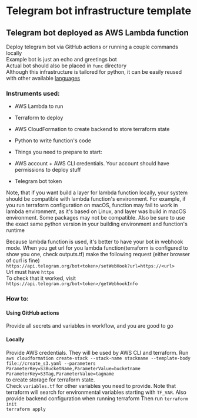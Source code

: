 # Telegram bot infrastructure template

## Telegram bot deployed as AWS Lambda function
Deploy telegram bot via GitHub actions or running a couple commands locally  
Example bot is just an echo and greetings bot  
Actual bot should also be placed in `func` directory  
Although this infrastructure is tailored for python, it can be easily reused with other available [languages](https://docs.aws.amazon.com/lambda/latest/dg/lambda-runtimes.html)


### Instruments used:
- AWS Lambda to run 
- Terraform to deploy
- AWS CloudFormation to create backend to store terraform state
- Python to write function's code

- Things you need to prepare to start:
- AWS account + AWS CLI credentials. Your account should have permissions to deploy stuff
- Telegram bot token

Note, that if you want build a layer for lambda function locally, your system should be compatible with 
lambda function's environment. For example, if you run terraform configuration on macOS, function
may fail to work in lambda environment, as it's based on Linux, and layer was build in macOS environment. Some 
packages may not be compatible. Also be sure to use the exact same python version in your building environment and function's runtime

Because lambda function is used, it's better to have your bot in webhook mode. 
When you get url for you lambda function(terraform is configured to show you one, check outputs.tf)
make the following request (either browser of curl is fine)  
`https://api.telegram.org/bot<token>/setWebHook?url=https://<url>`  
Url must have `https`  
To check that it worked, visit
`https://api.telegram.org/bot<token>/getWebhookInfo`

### How to:
#### Using GitHub actions
Provide all secrets and variables in workflow, and you are good to go

#### Locally 
Provide AWS credentials. They will be used by AWS CLI and terraform. 
Run  
`aws cloudformation create-stack --stack-name stackname --template-body file://create_s3.yaml --parameters ParameterKey=S3BucketName,ParameterValue=bucketname ParameterKey=S3Tag,ParameterValue=tagname
`  
to create storage for terraform state.  
Check `variables.tf` for other variables you need to provide. Note that terraform will search for 
environmental variables starting with `TF_VAR`. Also provide backend configuration when running terraform
Then run 
`terraform init`  
`terraform apply`





